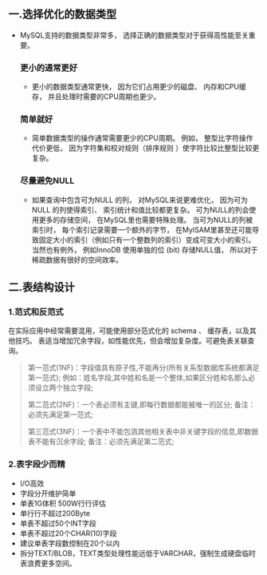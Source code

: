 
## 一.选择优化的数据类型
+ MySQL支持的数据类型非常多， 选择正确的数据类型对于获得高性能至关重要。

    ### 更小的通常更好
    + 更小的数据类型通常更快， 因为它们占用更少的磁盘、 内存和CPU缓存， 并且处理时需要的CPU周期也更少。
    ### 简单就好
    + 简单数据类型的操作通常需要更少的CPU周期。 例如， 整型比字符操作代价更低， 因为字符集和校对规则（排序规则 ）使字符比较比整型比较更复杂。
    ### 尽量避免NULL
    + 如果查询中包含可为NULL 的列， 对MySQL来说更难优化， 因为可为NULL 的列使得索引、 索引统计和值比较都更复杂。 可为NULL的列会使用更多的存储空间， 在MySQL里也需要特殊处理。 当可为NULL的列被索引时， 每个索引记录需要一个额外的字节， 在MyISAM里甚至还可能导致固定大小的索引（例如只有一个整数列的索引）变成可变大小的索引。
      当然也有例外， 例如InnoDB 使用单独的位 (bit) 存储NULL值， 所以对于稀疏数据有很好的空间效率。
    

## 二.表结构设计

### 1.范式和反范式
在实际应用中经常需要混用，可能使用部分范式化的 schema 、 缓存表，以及其他技巧。
表适当增加冗余字段，如性能优先，但会增加复杂度。可避免表关联查询。
> 第一范式(1NF)：字段值具有原子性,不能再分(所有关系型数据库系统都满足第一范式);
>             例如：姓名字段,其中姓和名是一个整体,如果区分姓和名那么必须设立两个独立字段;
>         
> 第二范式(2NF)：一个表必须有主键,即每行数据都能被唯一的区分;
>             备注：必须先满足第一范式;
>          
>第三范式(3NF)：一个表中不能包涵其他相关表中非关键字段的信息,即数据表不能有沉余字段;
              备注：必须先满足第二范式;
### 2.表字段少而精
+ I/O高效
+ 字段分开维护简单
+ 单表1G体积 500W⾏行评估
+ 单⾏行不超过200Byte
+ 单表不超过50个INT字段
+ 单表不超过20个CHAR(10)字段
+ 建议单表字段数控制在20个以内
+ 拆分TEXT/BLOB，TEXT类型处理性能远低于VARCHAR，强制生成硬盘临时表浪费更多空间。


